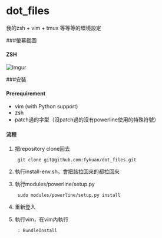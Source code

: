 dot_files
=========

我的zsh + vim + tmux 等等等的環境設定

###螢幕截圖

#### ZSH
![Imgur](http://i.imgur.com/0heyRVl.png)

###安裝
#### Prerequirement
* vim (with Python support)
* zsh
* patch過的字型（沒patch過的沒有powerline使用的特殊符號）

#### 流程
1. 把repository clone回去

		git clone git@github.com:fykuan/dot_files.git
		
2. 執行install-env.sh，會把該拉回來的都拉回來

3. 執行modules/powerline/setup.py

		sudo modules/powerline/setup.py install
		
4. 重新登入

5. 執行vim，在vim內執行

		: BundleInstall